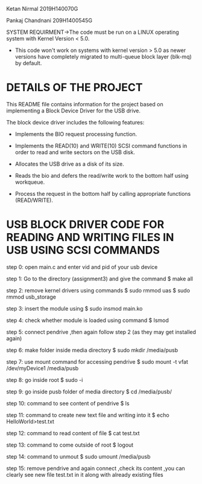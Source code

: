 Ketan Nirmal     2019H140070G

Pankaj Chandnani 209H1400545G

   SYSTEM REQUIRMENT->The code must be run on a LINUX operating system with Kernel Version < 5.0.

 - This code won't work on systems with kernel version > 5.0 as newer versions have completely migrated to multi-queue block layer (blk-mq) by default.

 DETAILS OF THE PROJECT
=========================

This README file contains information for the project based on implementing a Block Device Driver for the USB drive.

The block device driver includes the following features:

 - Implements the BIO request processing function.

 - Implements the READ(10) and WRITE(10) SCSI command functions in order to read and write sectors on the USB disk.

 - Allocates the USB drive as a disk of its size.

 - Reads the bio and defers the read/write work to the bottom half using workqueue.

 - Process the request in the bottom half by calling appropriate functions (READ/WRITE).


USB BLOCK DRIVER CODE FOR READING AND WRITING FILES IN USB USING SCSI COMMANDS
===============================================================================

step 0: open main.c and enter  vid and pid of your usb device

step 1: Go to the directory (assignment3) and give the command  $ make all

step 2: remove kernel drivers using commands   $ sudo rmmod uas 
                                               $ sudo rmmod usb_storage 

step 3: insert the module using  $ sudo insmod main.ko

step 4: check whether module is loaded using command  $ lsmod 

step 5: connect pendrive ,then again follow step 2 (as they may get installed again)

step 6: make folder inside media directory  $ sudo mkdir /media/pusb

step 7: use mount command for accessing pendrive  $ sudo mount -t vfat /dev/myDevice1 /media/pusb

step 8: go inside root  $ sudo -i

step 9: go inside pusb folder of media directory  $ cd /media/pusb/

step 10: command to see content of pendrive  $ ls

step 11: command to create new text file and writing into it  $ echo HelloWorld>test.txt

step 12: command to read content of file  $ cat test.txt

step 13: command to come outside of root  $ logout

step 14: command to unmout $ sudo umount /media/pusb

step 15: remove pendrive and again connect ,check its content ,you can clearly see new file test.txt in it along with already existing files

